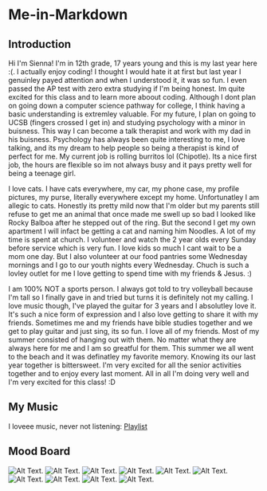 # Me-in-Markdown
## Introduction
  Hi I'm Sienna! I'm in 12th grade, 17 years young and this is my last year here :(. I actually enjoy coding! I thought I would hate it at first but last year I genuinley payed attention and when I understood it, it was so fun. I even passed the AP test with zero extra studying if I'm being honest. Im quite excited for this class and to learn more aboout coding. Although I dont plan on going down a computer science pathway for college, I think having a basic understanding is extremley valuable. For my future, I plan on going to UCSB (fingers crossed I get in) and studying psychology with a minor in buisness. This way I can become a talk therapist and work with my dad in his buisness. Psychology has always been quite interesting to me, I love talking, and its my dream to help people so being a therapist is kind of perfect for me. My current job is rolling burritos lol (Chipotle). Its a nice first job, the hours are flexible so im not always busy and it pays pretty well for being a teenage girl.
 
  I love cats. I have cats everywhere, my car, my phone case, my profile pictures, my purse, literally everywhere except my home. Unfortunatley I am allegic to cats. Honestly its pretty mild now that I'm older but my parents still refuse to get me an animal that once made me swell up so bad I looked like Rocky Balboa after he stepped out of the ring. But the second I get my own apartment I will infact be getting a cat and naming him Noodles. A lot of my time is spent at church. I volunteer and watch the 2 year olds every Sunday before service which is very fun. I love kids so much I cant wait to be a mom one day. But I also volunteer at our food pantries some Wednesday mornings and I go to our youth nights every Wednesday. Chuch is such a lovley outlet for me I love getting to spend time with my friends & Jesus. :)

I am 100% NOT a sports person. I always got told to try volleyball because I'm tall so I finally gave in and tried but turns it is definitely not my calling. I love music though, I've played the guitar for 3 years and I absolutley love it. It's such a nice form of expression and I also love getting to share it with my friends. Sometimes me and my friends have bible studies together and we get to play guitar and just sing, its so fun. I love all of my friends. Most of my summer consisted of hanging out with them. No matter what they are always here for me and I am so greatful for them. This summer we all went to the beach and it was definatley my favorite memory. Knowing its our last year together is bittersweet. I'm very excited for all the senior activities together and to enjoy every last moment. All in all I'm doing very well and I'm very excited for this class! :D

## My Music
I loveee music, never not listening: 
 [Playlist](https://open.spotify.com/playlist/7oA9bgHB7Mz51gGRUhQAOl?si=auyF_PgjRIKzfuHZjzT10g&pi=miRMDJ93TWKfV)
## Mood Board
 ![Alt Text](). ![Alt Text](). ![Alt Text](). ![Alt Text](). ![Alt Text](). ![Alt Text](). ![Alt Text](). ![Alt Text](). ![Alt Text](). ![Alt Text]().
